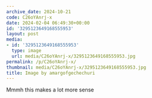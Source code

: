 ```yaml
---
archive_date: 2024-10-21
code: C26oYAnrj-x
date: 2024-02-04 06:49:30+00:00
id: '3295123649168555953'
layout: post
media:
- id: '3295123649168555953'
  type: image
  url: media/C26oYAnrj-x/3295123649168555953.jpg
permalink: /p/C26oYAnrj-x/
thumbnail: media/C26oYAnrj-x/3295123649168555953.jpg
title: Image by amargofgechechuri
---
```


Mmmh this makes a lot more sense